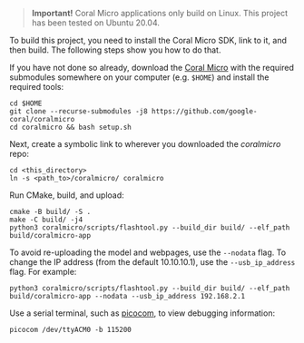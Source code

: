 > **Important!**
> Coral Micro applications only build on Linux. This project has been tested on Ubuntu 20.04.

To build this project, you need to install the Coral Micro SDK, link to it, and then  build. The following steps show you how to do that.

If you have not done so already, download the [Coral Micro](https://github.com/google-coral/coralmicro) with the required submodules somewhere on your computer (e.g. `$HOME`) and install the required tools:

```
cd $HOME
git clone --recurse-submodules -j8 https://github.com/google-coral/coralmicro
cd coralmicro && bash setup.sh
```

Next, create a symbolic link to wherever you downloaded the *coralmicro* repo:

```
cd <this_directory>
ln -s <path_to>/coralmicro/ coralmicro
```

Run CMake, build, and upload:

```
cmake -B build/ -S .
make -C build/ -j4
python3 coralmicro/scripts/flashtool.py --build_dir build/ --elf_path build/coralmicro-app
```

To avoid re-uploading the model and webpages, use the `--nodata` flag. To change the IP address (from the default 10.10.10.1), use the `--usb_ip_address` flag. For example:

```
python3 coralmicro/scripts/flashtool.py --build_dir build/ --elf_path build/coralmicro-app --nodata --usb_ip_address 192.168.2.1
```

Use a serial terminal, such as [picocom](https://github.com/npat-efault/picocom), to view debugging information:

```
picocom /dev/ttyACM0 -b 115200
```
